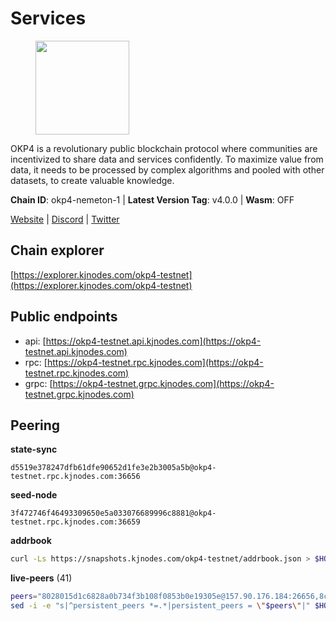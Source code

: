 # Services

<figure><img src="https://raw.githubusercontent.com/kj89/testnet_manuals/main/pingpub/logos/okp4.png" width="150" alt=""><figcaption></figcaption></figure>

OKP4 is a revolutionary public blockchain protocol where communities are incentivized to  share data and services confidently. To maximize value from data, it needs to be processed  by complex algorithms and pooled with other datasets, to create valuable knowledge.

**Chain ID**: okp4-nemeton-1 | **Latest Version Tag**: v4.0.0 | **Wasm**: OFF

[Website](https://okp4.network) | [Discord](https://discord.gg/okp4) | [Twitter](https://twitter.com/OKP4_Protocol)




## Chain explorer
[https://explorer.kjnodes.com/okp4-testnet](https://explorer.kjnodes.com/okp4-testnet)

## Public endpoints

* api: [https://okp4-testnet.api.kjnodes.com](https://okp4-testnet.api.kjnodes.com)
* rpc: [https://okp4-testnet.rpc.kjnodes.com](https://okp4-testnet.rpc.kjnodes.com)
* grpc: [https://okp4-testnet.grpc.kjnodes.com](https://okp4-testnet.grpc.kjnodes.com)

## Peering

**state-sync**

```text
d5519e378247dfb61dfe90652d1fe3e2b3005a5b@okp4-testnet.rpc.kjnodes.com:36656
```

**seed-node**

```text
3f472746f46493309650e5a033076689996c8881@okp4-testnet.rpc.kjnodes.com:36659
```

**addrbook**
```bash
curl -Ls https://snapshots.kjnodes.com/okp4-testnet/addrbook.json > $HOME/.okp4d/config/addrbook.json
```

**live-peers** (41)
```bash
peers="8028015d1c6828a0b734f3b108f0853b0e19305e@157.90.176.184:26656,8cdeb85dada114c959c36bb59ce258c65ae3a09c@88.198.242.163:36656,ba469aac96159dbb49844406423180618d267007@65.108.120.21:26113,264256d32511c512a0a9d4098310a057c9999fd1@65.21.90.141:12234,8527f34bd6e542304809386896997d12d80e5e0e@65.108.237.232:29656,42fbb917fca6787bc3ab774865f4bb1ef950f114@65.108.226.26:30656,d5519e378247dfb61dfe90652d1fe3e2b3005a5b@65.109.68.190:36656,7dfc61d3ac9f6da7fa9f4893bc0ffa17ef8006e6@185.111.159.139:36656,99f6675049e22a0216af0e2447e7a4c5021874cd@142.132.132.200:28656,be9841ace1d71a4c7681918ee39f5e00d8e96a82@213.239.216.252:36656,874373b78d2cd50e716aa464bf407581d9305655@94.250.201.130:27656,d132ad0c5b2afd0eab2d87351eeda46dc9d69312@46.228.205.200:26656,2c6b5af41689145abb85f95cb49131ae9e193142@217.13.223.167:61356,ead118d7cbe51cbabf5a77b69db7255512f41023@88.208.34.134:60656,b0b56d944cf1cc569a1e77e0923e075bad94d755@141.95.145.41:28656,c6abcdff7b29159bf5be14f43c8e877648136468@51.159.2.19:23098,6a66a38bdd5895ec6f1ce18b3430860a30e18e02@142.132.149.118:26656,eef77b5ae1c37f3e5809ff928c329dde906be388@65.108.133.73:21656,e676fad27d970abede25b0469676b05ea83e5f04@144.168.47.230:36656,5c2a752c9b1952dbed075c56c600c3a79b58c395@95.214.55.232:26996,307fb25cd6998d0d5bd1d947571f6043c6bb4069@65.109.31.114:2280,854cc8b83a48ba4394c1940b57d0f42ec013e033@38.242.251.204:26656,74349a1cb9479b291866debe2042de8a2e88b850@65.108.233.109:17656,d1a0ff9bd7ea1ebd06bc7158f3523f5e557328be@163.172.135.127:26656,8a7605d8ae4338de5b7a0d5c70244ce05e377630@85.10.200.221:26656,052e10ce23cce3249f61853e2ca6a63102b7bddb@5.161.97.198:26656,d1c1b729eff9afe7dfd371f190df6282c82ccfad@65.109.89.5:31656,643988550263605405a7968c38fd11653bf75cd0@38.242.252.104:26656,b7e01ffbe25214f24bb42f0e805d02940a7224df@194.163.172.115:17656,e755eb8016c2f6f5303b2f8d503d9126d235e80f@138.201.35.56:26656,540e0e9b33b2d87315fdf7089404671581d36e94@95.217.203.43:26656,9d1482bc31fb4578a5c7f7f65c4e0aaf2dfc2336@213.239.215.77:36656,fe8bd9375c43a7cc6ef27e62d56af341a62e67c9@95.217.202.49:30656,473369a53bfa8a0ac4af5a191407b30bc82e83be@74.208.94.42:14656,879fb3a72df69775bc452ab5f0ba33ddafcd1f58@54.36.109.62:11156,f7e481df45bfbe62ea0553f5f6da34eaf4f688c3@194.34.232.225:26656,034c2fbca12a8ced548d3225bcd21bdf1216a1b3@65.109.49.163:11203,9ed2f8472bd5aa53cfc7a996cb6ca43f5c47e76f@185.163.64.143:26656,2caca21c4c83bc71b551c84801018c9d84b11f8b@135.181.59.182:27656,d4305fcb7b20dc96481a6ae6ae84f281f3413a4e@65.109.37.58:13656,9755cab2585a2794453a5b396ef13b893393366f@65.108.212.224:46673"
sed -i -e "s|^persistent_peers *=.*|persistent_peers = \"$peers\"|" $HOME/.okp4d/config/config.toml
```
